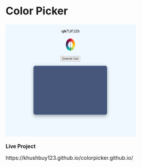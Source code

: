 # Color Picker
<img src="img.png" width="350px" height="300px">

**Live Project**
<p>https://khushbuy123.github.io/colorpicker.github.io/</p> 

